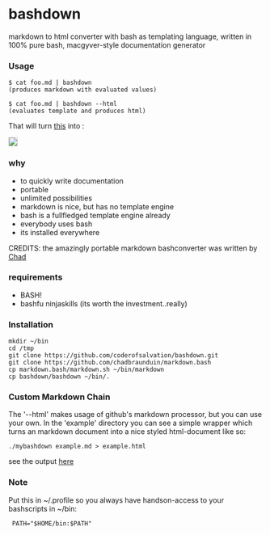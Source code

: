 bashdown
========

markdown to html converter with bash as templating language, written in 100% pure bash, macgyver-style documentation generator

### Usage

    $ cat foo.md | bashdown
    (produces markdown with evaluated values)

    $ cat foo.md | bashdown --html
    (evaluates template and produces html)

That will turn [this](https://raw.github.com/coderofsalvation/bashdown/master/example/example.md) into :

<img src="https://raw.github.com/coderofsalvation/bashdown/master/example/example.png" style="border:1px solid #CCC"/>

### why ###

* to quickly write documentation
* portable
* unlimited possibilities
* markdown is nice, but has no template engine
* bash is a fullfledged template engine already
* everybody uses bash
* its installed everywhere

CREDITS: the amazingly portable markdown bashconverter was written by [Chad](https://github.com/chadbraunduin) 

### requirements ###

* BASH!
* bashfu ninjaskills (its worth the investment..really)

### Installation ###

    mkdir ~/bin 
    cd /tmp
    git clone https://github.com/coderofsalvation/bashdown.git
    git clone https://github.com/chadbraunduin/markdown.bash
    cp markdown.bash/markdown.sh ~/bin/markdown
    cp bashdown/bashdown ~/bin/.

### Custom Markdown Chain

The '--html' makes usage of github's markdown processor, but you can use your own.
In the 'example' directory you can see a simple wrapper which turns an markdown document into a nice styled html-document like so:
  
    ./mybashdown example.md > example.html

see the output [here](https://raw.githubusercontent.com/coderofsalvation/bashdown/master/example/example.html)

### Note ###

Put this in ~/.profile so you always have handson-access to your bashscripts in ~/bin:

     PATH="$HOME/bin:$PATH"

